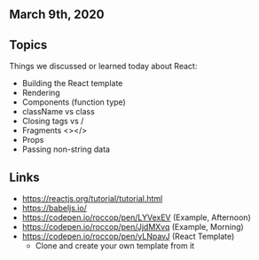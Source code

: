 ## March 9th, 2020

## Topics

Things we discussed or learned today about React:
 - Building the React template
 - Rendering
 - Components (function type)
 - className vs class
 - Closing tags vs /
 - Fragments <></>
 - Props
 - Passing non-string data

## Links
- https://reactjs.org/tutorial/tutorial.html
- https://babeljs.io/
- https://codepen.io/roccop/pen/LYVexEV (Example, Afternoon)
- https://codepen.io/roccop/pen/JjdMXvq (Example, Morning)
- https://codepen.io/roccop/pen/yLNpavJ (React Template)
    - Clone and create your own template from it

